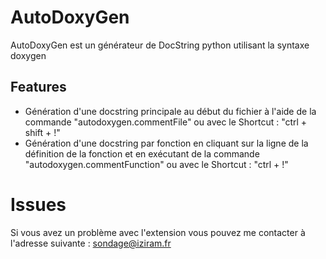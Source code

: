 # AutoDoxyGen

AutoDoxyGen est un générateur de DocString python utilisant la syntaxe doxygen

## Features

- Génération d'une docstring principale au début du fichier à l'aide de la commande "autodoxygen.commentFile" ou avec le Shortcut : "ctrl + shift + !"
- Génération d'une docstring par fonction en cliquant sur la ligne de la définition de la fonction et en exécutant de la commande "autodoxygen.commentFunction" ou avec le Shortcut :  "ctrl + !"

# Issues

Si vous avez un problème avec l'extension vous pouvez me contacter à l'adresse suivante : sondage@iziram.fr